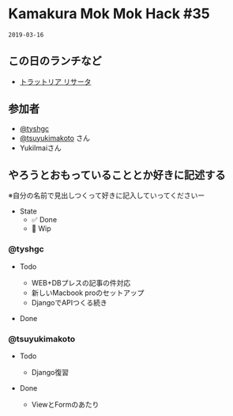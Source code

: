 # Kamakura Mok Mok Hack #35

`2019-03-16`

## この日のランチなど
- [トラットリア リサータ](https://tabelog.com/kanagawa/A1404/A140402/14053435/)

## 参加者

- [@tyshgc](http://twitter.com/tyshgc)
- [@tsuyukimakoto](https://twitter.com/everes) さん
- YukiImaiさん

## やろうとおもっていることとか好きに記述する
※自分の名前で見出しつくって好きに記入していってくださいー

- State
  - ✅ Done
  - 🚧 Wip

### @tyshgc

- Todo
  - WEB+DBプレスの記事の件対応
  - 新しいMacbook proのセットアップ
  - DjangoでAPIつくる続き

- Done

### @tsuyukimakoto

- Todo
  - Django復習

- Done
  - ViewとFormのあたり
